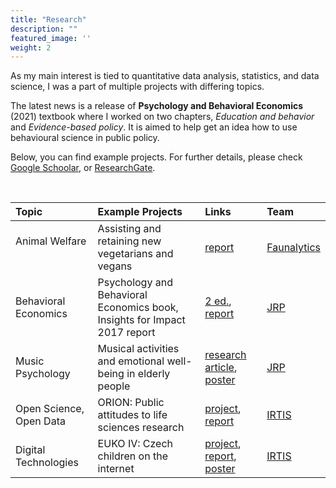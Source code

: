 ```yaml
---
title: "Research"
description: ""
featured_image: ''
weight: 2
---
```


As my main interest is tied to quantitative data analysis, statistics, and data science, I was a part of multiple projects with differing topics. 

The latest news is a release of **Psychology and Behavioral Economics** (2021) textbook where I worked on two chapters, *Education and behavior* and *Evidence-based policy*. It is aimed to help get an idea how to use behavioural science in public policy.

Below, you can find example projects. For further details, please check [Google Schoolar](https://scholar.google.com/citations?hl=en&user=7-XVaQ0AAAAJ), or [ResearchGate](https://www.researchgate.net/profile/Renata-Hlavova).

&nbsp;

| Topic | Example Projects | Links | Team |
|:----|:----|:----|:----|
| Animal Welfare &nbsp;| Assisting and retaining new vegetarians and vegans | [report](https://faunalytics.org/going-veg-many-paths/) | [Faunalytics](https://faunalytics.org)|
| Behavioral Economics | Psychology and Behavioral Economics book, Insights for Impact 2017 report &nbsp;&nbsp;&nbsp;| [2 ed.](https://www.taylorfrancis.com/books/edit/10.4324/9781003181873/psychology-behavioral-economics-kai-ruggeri), [report](https://www.psychol.cam.ac.uk/system/files/documents/Insights2017.pdf) | [JRP](https://jrp.pscholars.org) |Behavioral-Insights-for-Public-Policy-Concepts-and-Cases/Ruggeri/p/book/9781138484238)
| Music Psychology | Musical activities and emotional well-being in elderly people | [research article](https://www.frontiersin.org/articles/10.3389/fpsyg.2017.00330/full), [poster](/files/JRP_poster.pdf) &nbsp;&nbsp;&nbsp;| [JRP](https://jrp.pscholars.org) 
| Open Science, Open Data &nbsp;&nbsp;&nbsp;| ORION: Public attitudes to life sciences research | [project](https://irtis.muni.cz/research/projects/orion-open-responsible-research-and-innovation-to-further-outstanding-knowledge), [report](https://v-a.se/downloads/Orion-WP2-PublicSurveyReport.pdf) | [IRTIS](https://irtis.muni.cz)
| Digital Technologies | EUKO IV: Czech children on the internet | [project](https://irtis.muni.cz/research/projects/euko-iv), [report](https://irtis.muni.cz/media/3122572/eu_kids_online_report.pdf), [poster](https://irtis.muni.cz/media/3135121/poster_final_tisk.pdf) | [IRTIS](https://irtis.muni.cz) |


